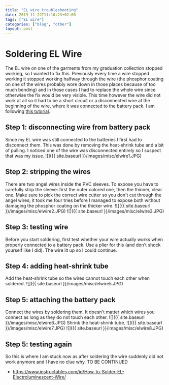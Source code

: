 ```yaml
---
title: "EL wire troubleshooting"
date: 2019-11-22T11:10:23+02:00
tags: ["EL wire"]
categories: ["blog", "other"]
layout: post
---
```


# Soldering EL Wire
The EL wire on one of the garments from my graduation collection stopped working, so I wanted to fix this. Previously every time a wire stopped working it stopped working halfway through the wire (the phosphor coating on one of the wires probably wore down in those places because of too much bending) and in those cases I had to replace the whole wire since otherwise the fix would be very visible. This time however the wire did not work at all so it had to be a short circuit or a disconnected wire at the beginning of the wire, where it was connected to the battery pack. I am following [this tutorial](https://www.instructables.com/id/How-to-Solder-EL-Electroluminescent-Wire/).

## Step 1: disconnecting wire from battery pack
Since my EL wire was still connected to the batteries I first had to disconnect them. This was done by removing the heat-shrink tube and a bit of pulling. I noticed one of the wire was disconnected entirely so I suspect that was my issue.
![]({{ site.baseurl }}/images/misc/elwire1.JPG)

## Step 2: stripping the wires
There are two angel wires inside the PVC sleeves. To expose you have to carefully strip the sleeve: first the outer colored one, then the thinner, clear one. Make sure to pick the correct wire cutter so you don't cut through the angel wires; it took me four tries before I managed to expose both without damaging the phosphor coating on the thicker wire. 
![]({{ site.baseurl }}/images/misc/elwire2.JPG)
![]({{ site.baseurl }}/images/misc/elwire3.JPG)

## Step 3: testing wire
Before you start soldering, first test whether your wire actually works when properly connected to a battery pack. Use a plier for this (and don't shock yourself like I did). The wire lit up so I could continue.

## Step 4: adding heat-shrink tube
Add the heat-shrink tube so the wires cannot touch each other when soldered.
![]({{ site.baseurl }}/images/misc/elwire5.JPG)

## Step 5: attaching the battery pack
Connect the wires by soldering them. It doesn't matter which wires you connect as long as they do not touch each other. 
![]({{ site.baseurl }}/images/misc/elwire6.JPG)
Shrink the heat-shrink tube.
![]({{ site.baseurl }}/images/misc/elwire7.JPG)
![]({{ site.baseurl }}/images/misc/elwire8.JPG)

## Step 5: testing again
So this is where I am stuck now as after soldering the wire suddenly did not work anymore and I have no clue why. TO BE CONTINUED

- <https://www.instructables.com/id/How-to-Solder-EL-Electroluminescent-Wire/>
